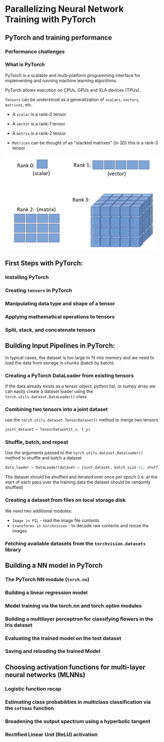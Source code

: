 # Parallelizing Neural Network Training with PyTorch

## PyTorch and training performance

### Performance challenges

### What is PyTorch

PyTorch is a scalable and multi-platform programming interface for implementing and running machine learning algorithms.

PyTorch allows execution on CPUs, GPUs and XLA devices (TPUs).

`Tensors` can be understood as a generalization of `scalars`, `vectors`, `matrices`, etc.

- A `scalar` is a rank-0 tensor

- A `vector` is a rank-1 tensor

- A `matrix` is a rank-2 tensor

- `Matrices` can be thought of as "stacked matrixes" (in 3D) this is a rank-3 tensor

![Different types of tensor in PyTorch](./tensors.png)

## First Steps with PyTorch:

### Installing PyTorch

### Creating `tensors` in PyTorch

### Manipulating data type and shape of a tensor

### Applying mathematical operations to tensors

### Split, stack, and concatenate tensors

## Building Input Pipelines in PyTorch:

In typical cases, the dataset is too large to fit into memory and we need to load the data from storage in chunks (batch by batch).

### Creating a PyTorch DataLoader from existing tensors

If the data already exists as a tensor object, python list, or numpy array we can easily create a dataset loader using the `torch.utils.dataset.DataLoader()` class

### Combining two tensors into a joint dataset

use the `torch.utils.dataset.TensorDataset()` method to merge two tensors

```python
joint_dataset = TensorDataset(t_x, t_y)
```

### Shuffle, batch, and repeat

Use the arguments passed to the `torch.utils.dataset.Dataloader()` method to shuffle and batch a dataset

```python
data_loader = DataLoader(dataset = joint_dataset, batch_size =2, shuffle=True)
```

The dataset should be shuffled and iterated over once per epoch (i.e. at the start of each pass over the training data the dataset should be randomly shuffled)

### Creating a dataset from files on local storage disk

We need two additional modules:

- `Image in PIL` - read the image file contents
- `transforms in torchvision` - to decode raw contents and resize the images

### Fetching available datasets from the `torchvision.datasets` library

## Building a NN model in PyTorch

### The PyTorch NN module (`torch.nn`)

### Building a linear regression model

### Model training via the torch.nn and torch.optim modules

### Building a multilayer perceptron for classifying flowers in the Iris dataset

### Evaluating the trained model on the test dataset

### Saving and reloading the trained Model

## Choosing activation functions for multi-layer neural networks (MLNNs)

### Logistic function recap

### Estimating class probabilities in multiclass classification via the `softmax` function

### Broadening the output spectrum using a hyperbolic tangent

### Rectified Linear Unit (ReLU) activation
